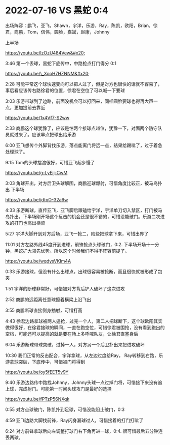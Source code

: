 # 2022-07-16 VS 黑蛇 0:4

出场阵容：鹏飞，亚飞，Shawn，宇洋，乐游，Ray，陈凯，欧阳，Brian，徐君，商鹏，Tom，信伟，圆脸，嘉斌，赵康，Johnny

上半场

https://youtu.be/lzOzU484Vew&#x20;

3:46 第一个丢球，黑蛇下底传中，中路抢点打门得分 0:1

https://youtu.be/\_XooH7HZNNM&#x20;

2:28 可能平常这个球快速变向可以把人过了，但是对方也很快的话就不容易了，事后看应该传右路徐君的位置，徐君在空位了可以喊一下要球&#x20;

3:03 乐游带球到了边路，前面没机会可以打回来，同样圆脸要球也得再大声一点，更加提前去靠近

https://youtu.be/1x4Vf7-S2ww

2:33 商鹏这个球犹豫了，应该是怕两个接球点越位，犹豫一下，对面两个防守队员就过来了。应该早点把球出给乐游&#x20;

6:00 亚飞想传个外脚背找乐游，落点能离门将远一点，结果给踢呲了，过于着急处理球了。&#x20;

9:15 Tom的头球摆渡很好，可惜亚飞起步慢了

https://youtu.be/g-LyEij-CwM

3:03 角球开出，对方后卫头球解围，商鹏迎球爆射，可惜角度比较正，被马岛扑出 下半场

https://youtu.be/jdtpO-32a6w

4:33 乐游断球，直传亚飞，亚飞脚后跟磕给宇洋，宇洋单刀切入禁区，打门被马岛扑出，下半场刚开场这个反击的机会还是很不错的，可惜没能破门。乐游二次进攻的打门也高出横梁&#x20;

5:27 宇洋大脚开到对方后场，亚飞一抢二，险些把球拿下来，可惜出界了&#x20;

11:01 对方左路外线45度开到进球，前锋抢点头球破门，0:2. 下半场开场十一分钟，黑蛇扩大领先优势。所以这个时候我们不得不阵容前提了。

https://youtu.be/wqdysVKIm4A

0:33 乐游接球，但没有什么出球点，出球很容易被抢断，而且很快就被形成了包夹&#x20;

1:51 宇洋的断球非常好，可惜被对方背后铲人破坏了这次进攻&#x20;

2:52 商鹏的远距离任意球擦着横梁上沿飞出&#x20;

3:55 商鹏断球直接侧身抽射，可惜打高&#x20;

4:43 徐君边路拿球被两人逼抢，过完一个人，第二人把球断下，这个球欧阳其实做得很好，在徐君接球的瞬间，一直在跑空位，可惜徐君被围抢，没有看到跑出的空档，可能还可以提高的就是要在场上多呼喊队友，让徐君直塞身后&#x20;

6:04 乐游断球带球突破，过掉一人，对方另一个后卫扑出来把进攻破坏&#x20;

10:30 我们正常的反击配合，宇洋拿球，从左边过度给Ray， Ray转移到右路，乐游拿球突破，下底传中，可惜被门将得到

https://youtu.be/oy5fEET5v9Y

9:40 乐游边路传中路找Johnny，Johnny头球一点过掉门将，可惜接下来没有追上球，完成射门。可能第一时间头球攻门是最好的选择

https://youtu.be/fPTzP56NXqk

0:55 对方点球破门，陈凯扑到足球，可惜没能阻止破门，0:3&#x20;

4:59 亚飞边路大脚找前锋，Ray闪身漏球过人，可惜接着的打门打呲了&#x20;

6:24 对方前锋拿球后向左调整打球门右下角再进一球，0:4. 很可惜最后五分钟连丢两球。
